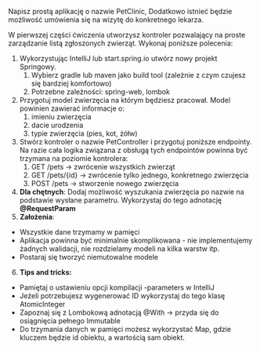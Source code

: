 Napisz prostą aplikację o nazwie PetClinic,  Dodatkowo istnieć będzie możliwość umówienia się na wizytę do konkretnego lekarza.


W pierwszej części ćwiczenia utworzysz kontroler pozwalający na proste zarządzanie listą zgłoszonych zwierząt. Wykonaj poniższe polecenia:
1. Wykorzystując IntelliJ lub start.spring.io utwórz nowy projekt Springowy.
   1. Wybierz gradle lub maven jako build tool (zależnie z czym czujesz się bardziej komfortowo)
   2. Potrzebne zależności: spring-web, lombok
2. Przygotuj model zwierzęcia na którym będziesz pracował. Model powinien zawierać informacje o:
   1. imieniu zwierzęcia
   2. dacie urodzenia
   3. typie zwierzęcia (pies, kot, żółw)
3. Stwórz kontroler o nazwie PetController i przygotuj poniższe endpointy. Na razie cała logika związana z obsługą tych endpointów powinna być trzymana na poziomie kontrolera:
   1. GET /pets -> zwrócenie wszystkich zwierząt
   2. GET /pets/{id} -> zwrócenie tylko jednego, konkretnego zwierzęcia
   3. POST /pets -> stworzenie nowego zwierzęcia
4. **Dla chętnych**: Dodaj możliwość wyszukania zwierzęcia po nazwie na podstawie wysłane parametru. Wykorzystaj do tego adnotację **@RequestParam**
5. **Założenia**:
* Wszystkie dane trzymamy w pamięci
* Aplikacja powinna być minimalnie skomplikowana - nie implementujemy żadnych walidacji, nie rozdzielamy modeli na kilka warstw itp.
* Postaraj się tworzyć niemutowalne modele
6. **Tips and tricks:**
* Pamiętaj o ustawieniu opcji kompilacji -parameters w IntelliJ
* Jeżeli potrzebujesz wygenerować ID wykorzystaj do tego klasę AtomicInteger
* Zapoznaj się z Lombokową adnotacją @With -> przyda się do osiągnięcia pełnego Immutable
* Do trzymania danych w pamięci możesz wykorzystać Map, gdzie kluczem będzie id obiektu, a wartością sam obiekt.
